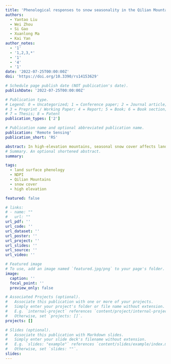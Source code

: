 ```yaml
---
title: 'Phenological responses to snow seasonality in the Qilian Mountains is a function of both elevation and vegetation types'
authors:
  - Yantao Liu
  - Wei Zhou
  - Si Gao
  - Xuanlong Ma
  - Kai Yan
author_notes:
  - '1'
  - '1,2,3,*'
  - '1'
  - '4'
  - '1'
date: '2022-07-25T00:00:00Z'
doi: 'https://doi.org/10.3390/rs14153629'

# Schedule page publish date (NOT publication's date).
publishDate: '2022-07-25T00:00:00Z'

# Publication type.
# Legend: 0 = Uncategorized; 1 = Conference paper; 2 = Journal article;
# 3 = Preprint / Working Paper; 4 = Report; 5 = Book; 6 = Book section;
# 7 = Thesis; 8 = Patent
publication_types: ['2']

# Publication name and optional abbreviated publication name.
publication: 'Remote Sensing'
publication_short: 'RS'

abstract: In high-elevation mountains, seasonal snow cover affects land surface phenology and the functioning of the ecosystem. However, studies regarding the long-term effects of snow cover on phenological changes for high mountains are still limited. Our study is based on MODIS data from 2003 to 2021. First, the NDPI was calculated, time series were reconstructed, and an SG filter was used. Land surface phenology metrics were estimated based on the dynamic thresholding method. Then, snow seasonality metrics were also estimated based on snow seasonality extraction rules. Finally, correlation and significance between snow seasonality and land surface phenology metrics were tested. Changes were analyzed across elevation and vegetation types. Results showed that (1) the asymmetry in the significant correlation between the snow seasonality and land surface phenology metrics suggests that a more snow-prone non-growing season (earlier first snow, later snowmelt, longer snow season and more snow cover days) benefits a more flourishing vegetation growing season in the following year (earlier start and later end of growing season, longer growing season). (2) Vegetation phenology metrics above 3500 m is sensitive to the length of the snow season and the number of snow cover days. The effect of first snow day on vegetation phenology shifts around 3300 m. The later snowmelt favors earlier and longer vegetation growing season regardless of the elevation. (3) The sensitivity of land surface phenology metrics to snow seasonality varied among vegetation types. Grass and shrub are sensitive to last snow day, alpine vegetation to snow season length, desert to number of snow cover days, and forest to first snow day. In this study, we used a more reliable NDPI at high elevations and confirmed the past conclusions about the impact of snow seasonality metrics. We also described in detail the curves of snow seasonal metrics effects with elevation change. This study reveals the relationship between land surface phenology and snow seasonality in the Qilian Mountains and has important implications for quantifying the impact of climate change on ecosystems.
# Summary. An optional shortened abstract.
summary: 

tags:
  - land surface phenology 
  - NDPI
  - Qilian Mountains
  - snow cover
  - high elevation

featured: false

# links:
# - name: ""
#   url: ""
url_pdf: ''
url_code: ''
url_dataset: ''
url_poster: ''
url_project: ''
url_slides: ''
url_source: ''
url_video: ''

# Featured image
# To use, add an image named `featured.jpg/png` to your page's folder.
image:
  caption: ''
  focal_point: ''
  preview_only: false

# Associated Projects (optional).
#   Associate this publication with one or more of your projects.
#   Simply enter your project's folder or file name without extension.
#   E.g. `internal-project` references `content/project/internal-project/index.md`.
#   Otherwise, set `projects: []`.
projects: []

# Slides (optional).
#   Associate this publication with Markdown slides.
#   Simply enter your slide deck's filename without extension.
#   E.g. `slides: "example"` references `content/slides/example/index.md`.
#   Otherwise, set `slides: ""`.
slides:
---
```


